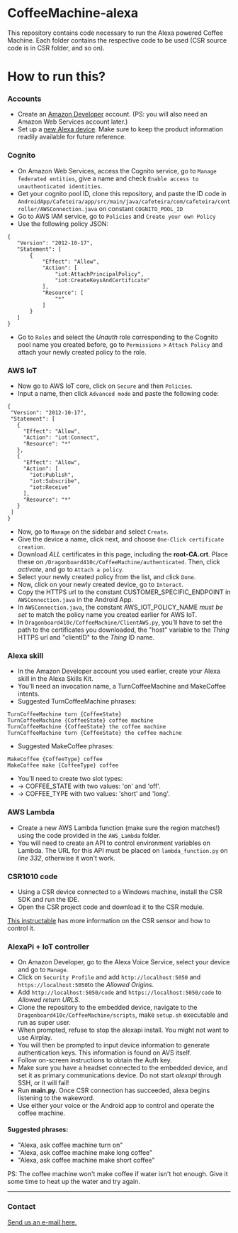 # CoffeeMachine-alexa

This repository contains code necessary to run the Alexa powered Coffee Machine.
Each folder contains the respective code to be used (CSR source code is in CSR folder, and so on).

# How to run this?
### Accounts
 * Create an [Amazon Developer](developer.amazon.com) account. (PS: you will also need an Amazon Web Services account later.)
 * Set up a [new Alexa device](https://developer.amazon.com/avs/home.html#/avs/home). Make sure to keep the product information readily available for future reference.

### Cognito
 * On Amazon Web Services, access the Cognito service, go to ```Manage federated entities```, give a name and check ```Enable access to unauthenticated identities```.
 * Get your cognito pool ID, clone this repository, and paste the ID code in ```AndroidApp/Cafeteira/app/src/main/java/cafeteira/com/cafeteira/controller/AWSConnection.java``` on constant ```COGNITO_POOL_ID```
 * Go to AWS IAM service, go to ```Policies``` and ```Create your own Policy```
 * Use the following policy JSON:
 ```
 {
    "Version": "2012-10-17",
    "Statement": [
        {
            "Effect": "Allow",
            "Action": [
                "iot:AttachPrincipalPolicy",
                "iot:CreateKeysAndCertificate"
            ],
            "Resource": [
                "*"
            ]
        }
    ]
}
```
 * Go to ```Roles``` and select the *Unauth* role corresponding to the Cognito pool name you created before, go to ```Permissions``` > ```Attach Policy``` and attach your newly created policy to the role.

### AWS IoT

 * Now go to AWS IoT core, click on ```Secure``` and then ```Policies```.
 * Input a name, then click ```Advanced mode``` and paste the following code:
 ```
 {
  "Version": "2012-10-17",
  "Statement": [
    {
      "Effect": "Allow",
      "Action": "iot:Connect",
      "Resource": "*"
    },
    {
      "Effect": "Allow",
      "Action": [
        "iot:Publish",
        "iot:Subscribe",
        "iot:Receive"
      ],
      "Resource": "*"
    }
  ]
}
 ```
 * Now, go to ```Manage``` on the sidebar and select ```Create```.
 * Give the device a name, click next, and choose ```One-Click certificate creation```.
 * Download *ALL* certificates in this page, including the **root-CA.crt**. Place these on ```/Dragonboard410c/CoffeeMachine/authenticated```. Then, click *activate*, and go to ```Attach a policy```.
 * Select your newly created policy from the list, and click ```Done```.
 * Now, click on your newly created device, go to ```Interact```.
 * Copy the HTTPS url to the constant CUSTOMER_SPECIFIC_ENDPOINT in ```AWSConnection.java``` in the Android App.
 * In ```AWSConnection.java```, the constant AWS_IOT_POLICY_NAME *must be set* to match the policy name you created earlier for AWS IoT.
 * In ```Dragonboard410c/CoffeeMachine/ClientAWS.py```, you'll have to set the path to the certificates you downloaded, the "host" variable to the *Thing* HTTPS url and "clientID" to the *Thing* ID name.

### Alexa skill
 * In the Amazon Developer account you used earlier, create your Alexa skill in the Alexa Skills Kit.
 * You'll need an invocation name, a TurnCoffeeMachine and MakeCoffee intents.
 * Suggested TurnCoffeeMachine phrases:
 ```
 TurnCoffeeMachine turn {CoffeeState}
 TurnCoffeeMachine {CoffeeState} coffee machine
 TurnCoffeeMachine {CoffeeState} the coffee machine
 TurnCoffeeMachine turn {CoffeeState} the coffee machine
 ```
 * Suggested MakeCoffee phrases:
 ```
 MakeCoffee {CoffeeType} coffee
 MakeCoffee make {CoffeeType} coffee
 ```
 * You'll need to create two slot types:
 * -> COFFEE_STATE with two values: 'on' and 'off'.
 * -> COFFEE_TYPE with two values: 'short' and 'long'.

### AWS Lambda
 * Create a new AWS Lambda function (make sure the region matches!) using the code provided in the ```AWS_Lambda``` folder.
 * You will need to create an API to control environment variables on Lambda. The URL for this API must be placed on ```lambda_function.py``` on *line 332*, otherwise it won't work.

### CSR1010 code
* Using a CSR device connected to a Windows machine, install the CSR SDK and run the IDE.
* Open the CSR project code and download it to the CSR module.

[This instructable](https://www.instructables.com/id/How-to-Connect-a-Coffee-Machine-With-an-Android-Ap/) has more information on the CSR sensor and how to control it.

### AlexaPi + IoT controller
 * On Amazon Developer, go to the Alexa Voice Service, select your device and go to ```Manage```.
 * Click on ```Security Profile``` and add ```http://localhost:5050``` and ```https://localhost:5050```to the *Allowed Origins*.
 * Add ```http://localhost:5050/code``` and ```https://localhost:5050/code``` to *Allowed return URLS*.
 * Clone the repository to the embedded device, navigate to the ```Dragonboard410c/CoffeeMachine/scripts```, make ```setup.sh``` executable and run as super user.
 * When prompted, refuse to stop the alexapi install. You might not want to use Airplay.
 * You will then be prompted to input device information to generate authentication keys. This information is found on AVS itself.
 * Follow on-screen instructions to obtain the Auth key.
 * Make sure you have a headset connected to the embedded device, and set it as primary communications device. Do not start *alexapi* through SSH, or it will fail!
 * Run **main.py**. Once CSR connection has succeeded, alexa begins listening to the wakeword.
 * Use either your voice or the Android app to control and operate the coffee machine.

#### Suggested phrases:
 * "Alexa, ask coffee machine turn on"
 * "Alexa, ask coffee machine make long coffee"
 * "Alexa, ask coffee machine make short coffee"

PS: The coffee machine won't make coffee if water isn't hot enough. Give it some time to heat up the water and try again.

-----
### Contact
[Send us an e-mail here.](mailto:qtticcteste@inatel.br)
